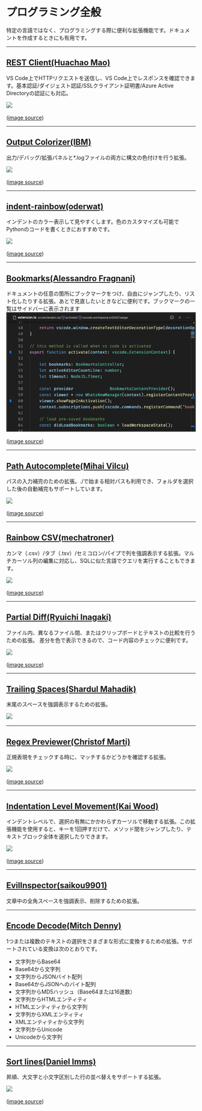 # プログラミング全般

特定の言語ではなく、プログラミングする際に便利な拡張機能です。ドキュメ
ントを作成するときにも有用です。

---
## [REST Client(Huachao Mao)](https://marketplace.visualstudio.com/items?itemName=humao.rest-client)

VS Code上でHTTPリクエストを送信し、VS Code上でレスポンスを確認できます。基本認証/ダイジェスト認証/SSLクライアント証明書/Azure Active Directoryの認証にも対応。

![](https://raw.githubusercontent.com/Huachao/vscode-restclient/master/images/usage.gif)

([image source](https://marketplace.visualstudio.com/items?itemName=humao.rest-client))

---
## [Output Colorizer(IBM)](https://marketplace.visualstudio.com/items?itemName=IBM.output-colorizer)
出力/デバッグ/拡張パネルと*.logファイルの両方に構文の色付けを行う拡張。

![](https://raw.githubusercontent.com/IBM-Bluemix/vscode-log-output-colorizer/master/github-assets/screenshot-1.jpg)

([image source](https://marketplace.visualstudio.com/items?itemName=IBM.output-colorizer))

---
## [indent-rainbow(oderwat)](https://marketplace.visualstudio.com/items?itemName=oderwat.indent-rainbow)
インデントのカラー表示して見やすくします。色のカスタマイズも可能でPythonのコードを書くときにおすすめです。

![](https://raw.githubusercontent.com/oderwat/vscode-indent-rainbow/master/assets/example.png)

([image source](https://marketplace.visualstudio.com/items?itemName=oderwat.indent-rainbow))

---
## [Bookmarks(Alessandro Fragnani)](https://marketplace.visualstudio.com/items?itemName=alefragnani.Bookmarks)

ドキュメントの任意の箇所にブックマークをつけ、自由にジャンプしたり、リスト化したりする拡張。あとで見直したいときなどに便利です。ブックマークの一覧はサイドバーに表示されます
![](https://github.com/alefragnani/vscode-bookmarks/raw/master/images/printscreen-toggle.png)

([image source](https://marketplace.visualstudio.com/items?itemName=alefragnani.Bookmarks))

---
## [Path Autocomplete(Mihai Vilcu)](https://marketplace.visualstudio.com/items?itemName=ionutvmi.path-autocomplete)

パスの入力補完のための拡張。./で始まる相対パスも利用でき、フォルダを選択した後の自動補完もサポートしています。

![](https://raw.githubusercontent.com/ionutvmi/path-autocomplete/master/demo/path-autocomplete.gif)

([image source](https://marketplace.visualstudio.com/items?itemName=ionutvmi.path-autocomplete))

---
## [Rainbow CSV(mechatroner)](https://marketplace.visualstudio.com/items?itemName=mechatroner.rainbow-csv)

カンマ（.csv）/タブ（.tsv）/セミコロン/パイプで列を強調表示する拡張。マルチカーソル列の編集に対応し、SQLに似た言語でクエリを実行することもできます。

![](https://i.imgur.com/PRFKVIN.png)

([image source](https://marketplace.visualstudio.com/items?itemName=ionutvmi.path-autocomplete))

---
## [Partial Diff(Ryuichi Inagaki)](https://marketplace.visualstudio.com/items?itemName=ryu1kn.partial-diff)

ファイル内、異なるファイル間、またはクリップボードとテキストの比較を行うための拡張。
差分を色で表示できるので、コード内容のチェックに便利です。

![](https://raw.githubusercontent.com/ryu1kn/vscode-partial-diff/master/images/public.gif)

([image source](https://marketplace.visualstudio.com/items?itemName=ryu1kn.partial-diff))

---
## [Trailing Spaces(Shardul Mahadik)](https://marketplace.visualstudio.com/items?itemName=shardulm94.trailing-spaces)

末尾のスペースを強調表示するための拡張。

![](https://shardulm94.gallerycdn.vsassets.io/extensions/shardulm94/trailing-spaces/0.3.1/1554790489790/Microsoft.VisualStudio.Services.Icons.Default)


---
## [Regex Previewer(Christof Marti)](https://marketplace.visualstudio.com/items?itemName=chrmarti.regex)

正規表現をチェックする時に、マッチするかどうかを確認する拡張。

![](https://github.com/chrmarti/vscode-regex/raw/main/images/in_action.gif)

([image source](https://marketplace.visualstudio.com/items?itemName=chrmarti.regex))

---
## [Indentation Level Movement(Kai Wood)](https://marketplace.visualstudio.com/items?itemName=kaiwood.indentation-level-movement)

インデントレベルで、選択の有無にかかわらずカーソルで移動する拡張。この拡張機能を使用すると、キーを1回押すだけで、メソッド間をジャンプしたり、テキストブロック全体を選択したりできます。

![](https://github.com/kaiwood/vscode-indentation-level-movement/raw/master/images/indentation-level-movement.gif)

([image source](https://marketplace.visualstudio.com/items?itemName=kaiwood.indentation-level-movement))

---
## [EvilInspector(saikou9901)](https://marketplace.visualstudio.com/items?itemName=saikou9901.evilinspector)

文章中の全角スペースを強調表示、削除するための拡張。


---
## [Encode Decode(Mitch Denny)](https://marketplace.visualstudio.com/items?itemName=mitchdenny.ecdc)

1つまたは複数のテキストの選択をさまざまな形式に変換するための拡張。サポートされている変換は次のとおりです。

+ 文字列からBase64
+ Base64から文字列
+ 文字列からJSONバイト配列
+ Base64からJSONへのバイト配列
+ 文字列からMD5ハッシュ（Base64または16進数）
+ 文字列からHTMLエンティティ
+ HTMLエンティティから文字列
+ 文字列からXMLエンティティ
+ XMLエンティティから文字列
+ 文字列からUnicode
+ Unicodeから文字列


---
## [Sort lines(Daniel Imms)](https://marketplace.visualstudio.com/items?itemName=Tyriar.sort-lines)

昇順、大文字と小文字区別した行の並べ替えをサポートする拡張。

![](https://github.com/Tyriar/vscode-sort-lines/raw/master/images/usage-animation.gif)

([image source](https://marketplace.visualstudio.com/items?itemName=Tyriar.sort-lines))
